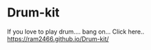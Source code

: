 # Drum-kit

If you love to play drum....
bang on... Click here..
https://ram2466.github.io/Drum-kit/
